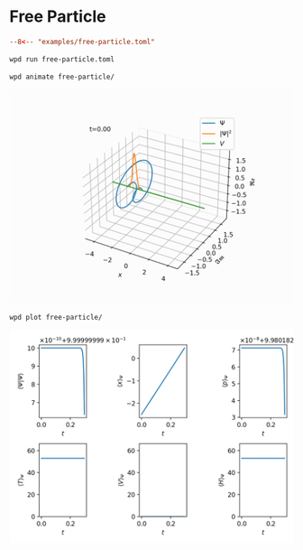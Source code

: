 # Free Particle

```toml title="free-particle.toml"
--8<-- "examples/free-particle.toml"
```

```bash
wpd run free-particle.toml
```

```bash
wpd animate free-particle/
```

![](../images/free-particle.gif)

```bash
wpd plot free-particle/
```

![](../images/free-particle.png)
